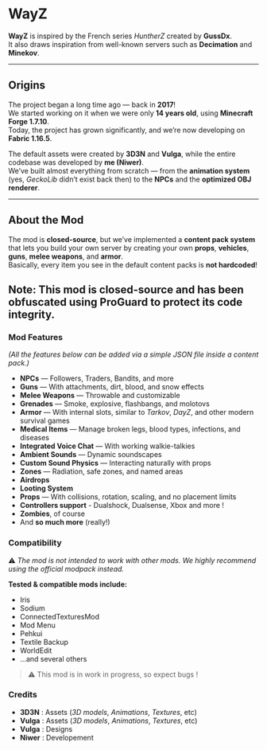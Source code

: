 # WayZ

**WayZ** is inspired by the French series *HuntherZ* created by **GussDx**.  
It also draws inspiration from well-known servers such as **Decimation** and **Minekov**.

---

## Origins

The project began a long time ago — back in **2017**!  
We started working on it when we were only **14 years old**, using **Minecraft Forge 1.7.10**.  
Today, the project has grown significantly, and we’re now developing on **Fabric 1.16.5**.

The default assets were created by **3D3N** and **Vulga**, while the entire codebase was developed by **me (Niwer)**.  
We’ve built almost everything from scratch — from the **animation system** (yes, *GeckoLib* didn’t exist back then) to the **NPCs** and the **optimized OBJ renderer**.

---

## About the Mod

The mod is **closed-source**, but we’ve implemented a **content pack system** that lets you build your own server by creating your own **props**, **vehicles**, **guns**, **melee weapons**, and **armor**.  
Basically, every item you see in the default content packs is **not hardcoded**!

Note: This mod is closed-source and has been obfuscated using ProGuard to protect its code integrity.
---

### Mod Features  
*(All the features below can be added via a simple JSON file inside a content pack.)*

- **NPCs** — Followers, Traders, Bandits, and more  
- **Guns** — With attachments, dirt, blood, and snow effects  
- **Melee Weapons** — Throwable and customizable  
- **Grenades** — Smoke, explosive, flashbangs, and molotovs  
- **Armor** — With internal slots, similar to *Tarkov*, *DayZ*, and other modern survival games  
- **Medical Items** — Manage broken legs, blood types, infections, and diseases  
- **Integrated Voice Chat** — With working walkie-talkies  
- **Ambient Sounds** — Dynamic soundscapes  
- **Custom Sound Physics** — Interacting naturally with props  
- **Zones** — Radiation, safe zones, and named areas  
- **Airdrops**  
- **Looting System**  
- **Props** — With collisions, rotation, scaling, and no placement limits  
- **Controllers support** - Dualshock, Dualsense, Xbox and more !
- **Zombies**, of course  
- And **so much more** (really!)

### Compatibility

⚠️ *The mod is not intended to work with other mods. We highly recommend using the official modpack instead.*

**Tested & compatible mods include:**  
- Iris  
- Sodium  
- ConnectedTexturesMod  
- Mod Menu  
- Pehkui  
- Textile Backup  
- WorldEdit  
- …and several others  

> ⚠️ This mod is in work in progress, so expect bugs !

### Credits

- **3D3N** : Assets (*3D models*, *Animations*, *Textures*, etc)
- **Vulga** : Assets (*3D models*, *Animations*, *Textures*, etc)
- **Vulga** : Designs
- **Niwer** : Developement
